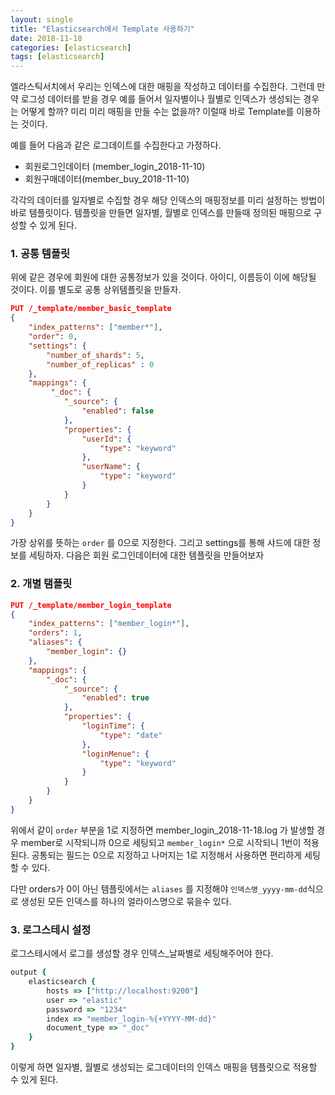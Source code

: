 ```yaml
---
layout: single
title: "Elasticsearch에서 Template 사용하기"
date: 2018-11-18
categories: [elasticsearch]
tags: [elasticsearch]
---
```


엘라스틱서치에서 우리는 인덱스에 대한 매핑을 작성하고 데이터를 수집한다. 그런데 만약 로그성 데이터를 받을 경우 예를 들어서 일자별이나 월별로 인덱스가 생성되는 경우는 어떻게 할까? 미리 미리 매핑을 만들 수는 없을까? 이럴때 바로 Template를 이용하는 것이다.

예를 들어 다음과 같은 로그데이트를 수집한다고 가정하다.

-   회원로그인데이터 (member_login_2018-11-10)
-   회원구매데이터(member_buy_2018-11-10)

각각의 데이터를 일자별로 수집할 경우 해당 인덱스의 매핑정보를 미리 설정하는 방법이 바로 템플릿이다. 템플릿을 만들면 일자별, 월별로 인덱스를 만들때 정의된 매핑으로 구성할 수 있게 된다.

### 1. 공통 템플릿

위에 같은 경우에 회원에 대한 공통정보가 있을 것이다. 아이디, 이름등이 이에 해당될 것이다. 이를 별도로 공통 상위템플릿을 만들자.

```json
PUT /_template/member_basic_template
{
    "index_patterns": ["member*"],
    "order": 0,
    "settings": {
        "number_of_shards": 5,
        "number_of_replicas" : 0
    },
    "mappings": {
         "_doc": {
            "_source": {
                "enabled": false
            },
            "properties": {
                "userId": {
                    "type": "keyword"
                },
                "userName": {
                    "type": "keyword"
                }
            }
        }
    }
}
```

가장 상위를 뜻하는 `order` 를 0으로 지정한다. 그리고 settings를 통해 샤드에 대한 정보를 세팅하자. 다음은 회원 로그인데이터에 대한 템플릿을 만들어보자

### 2. 개별 탬플릿

```json
PUT /_template/member_login_template
{
    "index_patterns": ["member_login*"],
    "orders": 1,
    "aliases": {
        "member_login": {}
    },
    "mappings": {
        "_doc": {
            "_source": {
                "enabled": true
            },
            "properties": {
                "loginTime": {
                    "type": "date"
                },
                "loginMenue": {
                    "type": "keyword"
                }
            }
        }
    }
}
```

위에서 같이 `order` 부분을 1로 지정하면 member_login_2018-11-18.log 가 발생할 경우 member로 시작되니까 0으로 세팅되고 `member_login*` 으로 시작되니 1번이 적용된다. 공통되는 필드는 0으로 지정하고 나머지는 1로 지정해서 사용하면 편리하게 세팅할 수 있다.

다만 orders가 0이 아닌 템플릿에서는 `aliases` 를 지정해야 `인덱스명_yyyy-mm-dd`식으로 생성된 모든 인덱스를 하나의 얼라이스명으로 묶을수 있다.

### 3. 로그스테시 설정

로그스테시에서 로그를 생성할 경우 인덱스\_날짜별로 세팅해주어야 한다.

```ruby
output {
    elasticsearch {
        hosts => ["http://localhost:9200"]
        user => "elastic"
        password => "1234"
        index => "member_login-%{+YYYY-MM-dd}"
        document_type => "_doc"
    }
}
```

이렇게 하면 일자별, 월별로 생성되는 로그데이터의 인덱스 매핑을 템플릿으로 적용할 수 있게 된다.
